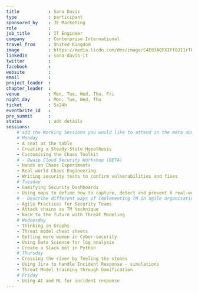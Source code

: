 ```yaml
---
title           : Sara Davis
type            : participant
sponsored_by    : JE Marketing
role            : 
job_title       : IT Engineer
company         : Centerprise International
travel_from     : United Kingdom
image           : https://media.licdn.com/dms/image/C4E03AQFXIFf8JI1rTQ/profile-displayphoto-shrink_800_800/0?e=1531958400&v=beta&t=udIgUkxyRI5R2hHuLRbc6cz2zC-O4N8nwXcllR2fEG8
linkedin        : sara-davis-it
twitter         :
facebook        :
website         : 
email           :
project_leader  :
chapter_leader  :
venue           : Mon, Tue, Wed, Thu, Fri
night_day       : Mon, Tue, Wed, Thu
ticket          : 5x24h
eventbrite_id   :
pre_summit      : 
status          : add details
sessions:
    # add the Working Sessions you would like to attend in the meta above (use the session's title) e.g. sessions (one per line): -Security Playbooks Diagrams -Hackathon Daily Sessions
    # Monday
    - A seat at the table
    - Creating a Steady-State Hypothesis
    - Customising the Chaos Toolkit
    # - Owasp Cloud Security Workshop (BETA)
    - Hands on Chaos Experiments
    - Real world Chaos Engineering
    - Writing security tests to confirm vulnerabilities and fixes
    # Tuesday
    - Gamifying Security Dashboards
    - Using maps to define how to capture, detect and prevent 6 real-world security incidents
    # - Describe different ways of implementing TM in agile organisations
    - Agile Practices for Security Teams
    - Attack chains as TM technique
    - Back to the future with Threat Modeling
    # Wednesday
    - Thinking in Graphs
    - Threat model cheat sheets
    - Getting more women in Cyber-security
    - Using Data Science for log analysis
    - Create a Slack bot in Python
    # Thursday
    - Crossing the river by feeling the stones
    - Using Jira to handle Incident Response - simulations
    - Threat Model training through Gamification
    # Friday
    - Using AI and ML for incident response
---
```


<!-- put more details about participant here -->
